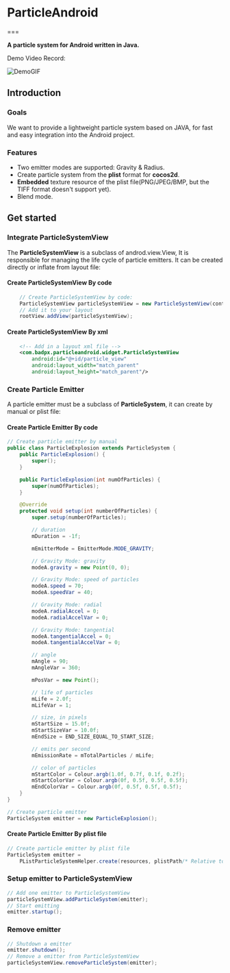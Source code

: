 # ParticleAndroid
===

**A particle system for Android written in Java.**

Demo Video Record:   

![DemoGIF](http://7xjos9.com1.z0.glb.clouddn.com/0630AndroidParticle.gif)

## Introduction
### Goals
We want to provide a lightweight particle system based on JAVA, for fast and easy integration into the Android project.

### Features

* Two emitter modes are supported: Gravity & Radius.
* Create particle system from the **plist** format for **cocos2d**.
* **Embedded** texture resource of the plist file(PNG/JPEG/BMP, but the TIFF format doesn't support yet).
* Blend mode.

## Get started
### Integrate ParticleSystemView
The **ParticleSystemView** is a subclass of androd.view.View, It is responsible for managing the life cycle of particle emitters. It can be created directly or inflate from layout file:

#### Create ParticleSystemView By code

```java
    // Create ParticleSystemView by code:
    ParticleSystemView particleSystemView = new ParticleSystemView(context);
    // Add it to your layout
    rootView.addView(particleSystemView);
```

#### Create ParticleSystemView By xml

```xml
    <!-- Add in a layout xml file -->
    <com.badpx.particleandroid.widget.ParticleSystemView
        android:id="@+id/particle_view"
        android:layout_width="match_parent"
        android:layout_height="match_parent"/>
```

### Create Particle Emitter
A particle emitter must be a subclass of **ParticleSystem**, it can create by manual or plist file:

#### Create Particle Emitter By code

```java
// Create particle emitter by manual
public class ParticleExplosion extends ParticleSystem {
    public ParticleExplosion() {
        super();
    }

    public ParticleExplosion(int numOfParticles) {
        super(numOfParticles);
    }

    @Override
    protected void setup(int numberOfParticles) {
        super.setup(numberOfParticles);

        // duration
        mDuration = -1f;

        mEmitterMode = EmitterMode.MODE_GRAVITY;

        // Gravity Mode: gravity
        modeA.gravity = new Point(0, 0);

        // Gravity Mode: speed of particles
        modeA.speed = 70;
        modeA.speedVar = 40;

        // Gravity Mode: radial
        modeA.radialAccel = 0;
        modeA.radialAccelVar = 0;

        // Gravity Mode: tangential
        modeA.tangentialAccel = 0;
        modeA.tangentialAccelVar = 0;

        // angle
        mAngle = 90;
        mAngleVar = 360;

        mPosVar = new Point();

        // life of particles
        mLife = 2.0f;
        mLifeVar = 1;

        // size, in pixels
        mStartSize = 15.0f;
        mStartSizeVar = 10.0f;
        mEndSize = END_SIZE_EQUAL_TO_START_SIZE;

        // emits per second
        mEmissionRate = mTotalParticles / mLife;

        // color of particles
        mStartColor = Colour.argb(1.0f, 0.7f, 0.1f, 0.2f);
        mStartColorVar = Colour.argb(0f, 0.5f, 0.5f, 0.5f);
        mEndColorVar = Colour.argb(0f, 0.5f, 0.5f, 0.5f);
    }
}

// Create particle emitter
ParticleSystem emitter = new ParticleExplosion();
```

#### Create Particle Emitter By plist file

```java
// Create particle emitter by plist file
ParticleSystem emitter = 
    PListParticleSystemHelper.create(resources, plistPath/* Relative to assets directory */);
```

### Setup emitter to ParticleSystemView

```java
// Add one emitter to ParticleSystemView
particleSystemView.addParticleSystem(emitter);
// Start emitting
emitter.startup();
```

### Remove emitter

```java
// Shutdown a emitter
emitter.shutdown();
// Remove a emitter from ParticleSystemView
particleSystemView.removeParticleSystem(emitter);
```
